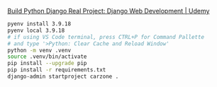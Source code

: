 [Build Python Django Real Project: Django Web Development | Udemy](https://www.udemy.com/course/python-django-real-project-for-freshers-freelancers/)

```bash
pyenv install 3.9.18
pyenv local 3.9.18
# if using VS Code terminal, press CTRL+P for Command Pallette
# and type '>Python: Clear Cache and Reload Window'
python -m venv .venv
source .venv/bin/activate
pip install --upgrade pip
pip install -r requirements.txt
django-admin startproject carzone .
```